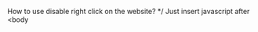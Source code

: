 How to use disable right click on the website? */ 
Just insert javascript after <body

<script type='text/javascript'>
var SPklikkanan ='Disable';
</script>
